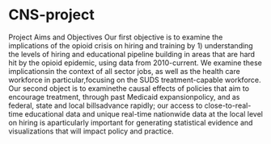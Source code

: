 # CNS-project
Project Aims and Objectives
Our first objective is to examine the implications of the opioid crisis on hiring 
and training by 1) understanding the levels of hiring and educational pipeline building in areas that are hard hit by 
the opioid epidemic, using data from 2010-current. We examine these implicationsin the context of all sector jobs, 
as well as the health care workforce in particular,focusing on the SUDS treatment-capable workforce. Our second object is 
to examinethe causal effects of policies that aim to encourage treatment, through past Medicaid expansionpolicy, and as federal, 
state and local billsadvance rapidly; our access to close-to-real-time educational data and unique real-time nationwide data at the
local level on hiring is aparticularly important for generating statistical evidence and visualizations that will 
impact policy and practice.
